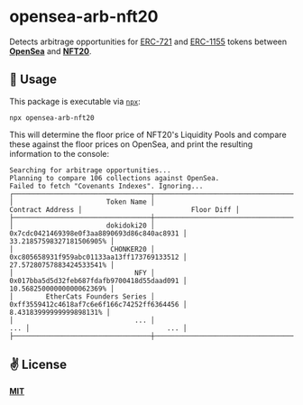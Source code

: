# opensea-arb-nft20
Detects arbitrage opportunities for [ERC-721](https://eips.ethereum.org/EIPS/eip-721) and [ERC-1155](https://eips.ethereum.org/EIPS/eip-1155) tokens between [__OpenSea__](https://opensea.io/) and [__NFT20__](https://nft20.io/).

## 🚀 Usage
This package is executable via [`npx`](https://medium.com/@maybekatz/introducing-npx-an-npm-package-runner-55f7d4bd282b):

```shell
npx opensea-arb-nft20
```

This will determine the floor price of NFT20's Liquidity Pools and compare these against the floor prices on OpenSea, and print the resulting information to the console:


```shell
Searching for arbitrage opportunities...
Planning to compare 106 collections against OpenSea.
Failed to fetch "Covenants Indexes". Ignoring...
┌──────────────────────────────────┬────────────────────────────────────────────┬──────────────────────────────────────┐
│                       Token Name │                           Contract Address │                           Floor Diff │
├──────────────────────────────────┼────────────────────────────────────────────┼──────────────────────────────────────┤
│                       dokidoki20 │ 0x7cdc0421469398e0f3aa8890693d86c840ac8931 │             33.21857598327181506905% │
│                        CHONKER20 │ 0xc805658931f959abc01133aa13ff173769133512 │             27.57280757883424533541% │
│                              NFY │ 0x017bba5d5d32feb687fdafb9700418d55daad091 │             10.56825000000000062369% │
│        EtherCats Founders Series │ 0xff3559412c4618af7c6e6f166c74252ff6364456 │              8.43183999999999898131% │
│                              ... │                                        ... │                                  ... │
├──────────────────────────────────┼────────────────────────────────────────────┼──────────────────────────────────────┤
```

## ✌️ License
[__MIT__](./LICENSE)
